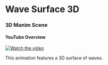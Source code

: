 # Wave Surface 3D

### 3D Manim Scene

#### YouTube Overview

[![Watch the video](https://img.youtube.com/vi/x7mstFh2R3s/maxresdefault.jpg)](https://youtu.be/x7mstFh2R3s)

This animation features a 3D surface of waves.
